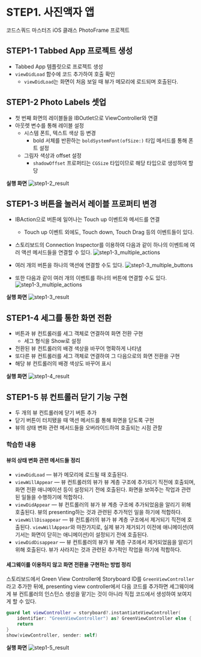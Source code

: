 # STEP1. 사진액자 앱

코드스쿼드 마스터즈 iOS 클래스 PhotoFrame 프로젝트

## STEP1-1 Tabbed App 프로젝트 생성

* Tabbed App 템플릿으로 프로젝트 생성
* `viewDidLoad` 함수에 코드 추가하여 호출 확인
    * `viewDidLoad`는 화면이 처음 보일 때 뷰가 메모리에 로드되며 호출된다.

## STEP1-2 Photo Labels 셋업

* 첫 번째 화면의 레이블들을 IBOutlet으로 ViewController와 연결
* 아웃렛 변수를 통해 레이블 설정
    * 시스템 폰트, 텍스트 색상 등 변경
        * bold 서체를 반환하는 `boldSystemFont(ofSize:)` 타입 메서드를 통해 폰트 설정
    * 그림자 색상과 offset 설정
        * `shadowOffset` 프로퍼티는 `CGSize` 타입이므로 해당 타입으로 생성하여 할당

**실행 화면**
![step1-2_result](step1-2_result.png)

## STEP1-3 버튼을 눌러서 레이블 프로퍼티 변경

* IBAction으로 버튼에 일어나는 Touch up 이벤트와 메서드를 연결
    * Touch up 이벤트 외에도, Touch down, Touch Drag 등의 이벤트들이 있다.

* 스토리보드의 Connection Inspector를 이용하여 다음과 같이 하나의 이벤트에 여러 액션 메서드들을 연결할 수 있다.
![step1-3_multiple_actions](step1-3_multiple_actions.png)

* 여러 개의 버튼을 하나의 액션에 연결할 수도 있다.
![step1-3_multiple_buttons](step1-3_multiple_buttons.png)

* 또한 다음과 같이 여러 개의 이벤트를 하나의 버튼에 연결할 수도 있다.
![step1-3_multiple_actions](step1-3_multiple_events.png)

**실행 화면**
![step1-3_result](step1-3_result.png)

## STEP1-4 세그를 통한 화면 전환

* 버튼과 뷰 컨트롤러를 세그 객체로 연결하여 화면 전환 구현
    * 세그 형식을 Show로 설정
* 전환된 뷰 컨트롤러의 배경 색상을 바꾸어 명확하게 나타냄
* 또다른 뷰 컨트롤러를 세그 객체로 연결하여 그 다음으로의 화면 전환을 구현
* 해당 뷰 컨트롤러의 배경 색상도 바꾸어 표시

**실행 화면**
![step1-4_result](step1-4_result.png)

## STEP1-5 뷰 컨트롤러 닫기 기능 구현

* 두 개의 뷰 컨트롤러에 닫기 버튼 추가
* 닫기 버튼이 터치됐을 때 액션 메서드를 통해 화면을 닫도록 구현
* 뷰의 상태 변화 관련 메서드들을 오버라이드하여 호출되는 시점 관찰

### 학습한 내용

#### 뷰의 상태 변화 관련 메서드들 정리

* `viewDidLoad` — 뷰가 메모리에 로드될 때 호출된다.
* `viewWillAppear` — 뷰 컨트롤러의 뷰가 뷰 계층 구조에 추가되기 직전에 호출되며, 화면 전환 애니메이션 등이 설정되기 전에 호출된다. 화면을 보여주는 작업과 관련된 일들을 수행하기에 적합하다.
* `viewDidAppear` — 뷰 컨트롤러의 뷰가 뷰 계층 구조에 추가되었음을 알리기 위해 호출된다. 뷰의 presenting하는 것과 관련된 추가적인 일을 하기에 적합하다.
* `viewWillDisappear` — 뷰 컨트롤러의 뷰가 뷰 계층 구조에서 제거되기 직전에 호출된다. `viewWillAppear`와 마찬가지로, 실제 뷰가 제거되기 이전에 애니메이션(여기서는 화면이 닫히는 애니메이션)이 설정되기 전에 호출된다.
* `viewDidDisappear` — 뷰 컨트롤러의 뷰가 뷰 계층 구조에서 제거되었음을 알리기 위해 호출된다. 뷰가 사라지는 것과 관련된 추가적인 작업을 하기에 적합하다.

#### 세그웨이를 이용하지 않고 화면 전환을 구현하는 방법 정리

스토리보드에서 Green View Controller에 Storyboard ID를 `GreenViewController`라고 추가한 뒤에, presenting view controller에서 다음 코드를 추가하면 세그웨이에게 뷰 컨트롤러의 인스턴스 생성을 맡기는 것이 아니라 직접 코드에서 생성하여 보여지게 할 수 있다.

```swift
guard let viewController = storyboard?.instantiateViewController(
    identifier: "GreenViewController") as? GreenViewController else {
    return
}
show(viewController, sender: self)
```

**실행 화면**
![step1-5_result](step1-5_result.png)

